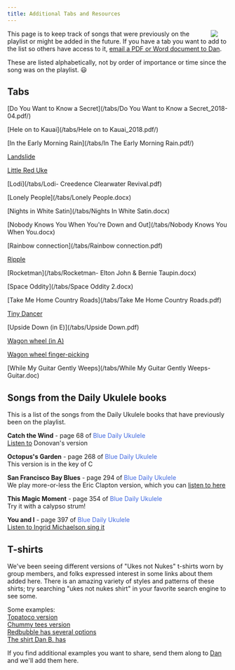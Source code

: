 ```yaml
---
title: Additional Tabs and Resources
---
```


<img src=/img/uke.case.png/ style="max-width:25%;min-width:40px;float:right;" />

This page is to keep track of songs that were previously on the playlist or might be added in the future.  If you have a tab you want to add to the list so others have access to it, [email a PDF or Word document to Dan](mailto:skylarkguy@hotmail.com).

These are listed alphabetically, not by order of importance or time since the song was on the playlist.  :smiley:

## Tabs

[Do You Want to Know a Secret](/tabs/Do You Want to Know a Secret_2018-04.pdf/)

[Hele on to Kauai](/tabs/Hele on to Kauai_2018.pdf/)

[In the Early Morning Rain](/tabs/In The Early Morning Rain.pdf/)

[Landslide](/tabs/landslide.pdf)

[Little Red Uke](/tabs/Little_Red_Uke.pdf)

[Lodi](/tabs/Lodi- Creedence Clearwater Revival.pdf)

[Lonely People](/tabs/Lonely People.docx)

[Nights in White Satin](/tabs/Nights In White Satin.docx)

[Nobody Knows You When You're Down and Out](/tabs/Nobody Knows You When You.docx)

[Rainbow connection](/tabs/Rainbow connection.pdf)

[Ripple](/tabs/Ripple.pdf/)

[Rocketman](/tabs/Rocketman- Elton John & Bernie Taupin.docx)

[Space Oddity](/tabs/Space Oddity 2.docx)

[Take Me Home Country Roads](/tabs/Take Me Home Country Roads.pdf)

[Tiny Dancer](/tabs/Tiny_Dancer.pdf)

[Upside Down (in E)](/tabs/Upside Down.pdf)

[Wagon wheel (in A)](/tabs/Wagon_wheel.pdf)

[Wagon wheel finger-picking](/tabs/Wagon_wheel_picking.pdf)

[While My Guitar Gently Weeps](/tabs/While My Guitar Gently Weeps- Guitar.doc)

## Songs from the Daily Ukulele books

This is a list of the songs from the Daily Ukulele books that have previously been on the playlist.

**Catch the Wind** - page 68 of <span style="color:royalblue">Blue Daily Ukulele</span>  
[Listen to](https://www.youtube.com/watch?v=J8hjEYTpwE8) Donovan's version

**Octopus's Garden** - page 268 of <span style="color:royalblue">Blue Daily Ukulele</span>  
This version is in the key of C

**San Francisco Bay Blues** - page 294 of <span style="color:royalblue">Blue Daily Ukulele</span>  
We play more-or-less the Eric Clapton version, which you can [listen to here](https://www.youtube.com/watch?v=qKi3ruCmZxk)

**This Magic Moment** - page 354 of <span style="color:royalblue">Blue Daily Ukulele</span>  
Try it with a calypso strum!

**You and I** - page 397 of <span style="color:royalblue">Blue Daily Ukulele</span>  
[Listen to Ingrid Michaelson sing it](https://www.youtube.com/watch?v=XdEN1b-dwlw)  

## T-shirts 

We've been seeing different versions of "Ukes not Nukes" t-shirts worn by group members, and folks expressed interest in some links about them added here.  There is an amazing variety of styles and patterns of these shirts; try searching "ukes not nukes shirt" in your favorite search engine to see some.  

Some examples:  
[Topatoco version](https://topatoco.com/products/sgr-ukes)  
[Chummy tees version](https://chummytees.com/products/ukes-not-nukes-funny-ukulele-t-shirt-hoodie-tank-top)  
[Redbubble has several options](https://www.redbubble.com/shop/ukes+not+nukes+t-shirts)  
[The shirt Dan B. has](https://www.amazon.com/Ukes-Not-Nukes-T-Shirt-Musician/dp/B07D749YFB/)

If you find additional examples you want to share, send them along to [Dan](mailto:skylarkguy@hotmail.com) and we'll add them here.
